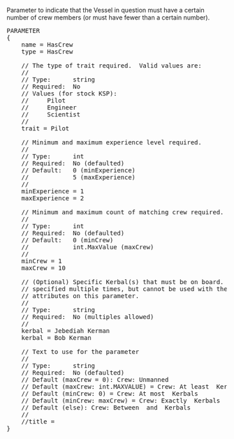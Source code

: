 Parameter to indicate that the Vessel in question must have a certain number of crew members (or must have fewer than a certain number).

<pre>
PARAMETER
{
    name = HasCrew
    type = HasCrew

    // The type of trait required.  Valid values are:
    //
    // Type:      string
    // Required:  No
    // Values (for stock KSP):
    //     Pilot
    //     Engineer
    //     Scientist
    //
    trait = Pilot

    // Minimum and maximum experience level required.
    //
    // Type:      int
    // Required:  No (defaulted)
    // Default:   0 (minExperience)
    //            5 (maxExperience)
    //
    minExperience = 1
    maxExperience = 2

    // Minimum and maximum count of matching crew required.
    //
    // Type:      int
    // Required:  No (defaulted)
    // Default:   0 (minCrew)
    //            int.MaxValue (maxCrew)
    //
    minCrew = 1
    maxCrew = 10

    // (Optional) Specific Kerbal(s) that must be on board.  Can be
    // specified multiple times, but cannot be used with the other
    // attributes on this parameter.
    //
    // Type:      string
    // Required:  No (multiples allowed)
    //
    kerbal = Jebediah Kerman
    kerbal = Bob Kerman

    // Text to use for the parameter
    //
    // Type:      string
    // Required:  No (defaulted)
    // Default (maxCrew = 0): Crew: Unmanned
    // Default (maxCrew: int.MAXVALUE) = Crew: At least <minCrew> Kerbals
    // Default (minCrew: 0) = Crew: At most <maxCrew> Kerbals
    // Default (minCrew: maxCrew) = Crew: Exactly <minCrew> Kerbals
    // Default (else): Crew: Between <minCrew> and <maxCrew> Kerbals
    //
    //title =
}
</pre>
